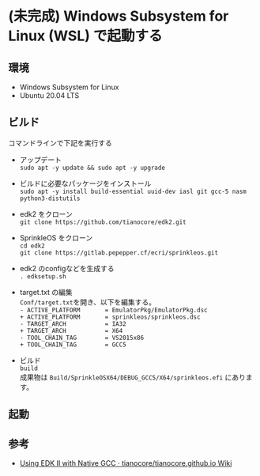 # (未完成) Windows Subsystem for Linux (WSL) で起動する

## 環境
* Windows Subsystem for Linux
* Ubuntu 20.04 LTS

## ビルド
コマンドラインで下記を実行する  
* アップデート  
```sudo apt -y update && sudo apt -y upgrade```  
* ビルドに必要なパッケージをインストール  
```sudo apt -y install build-essential uuid-dev iasl git gcc-5 nasm python3-distutils```  
* edk2 をクローン  
```git clone https://github.com/tianocore/edk2.git```  
* SprinkleOS をクローン  
```cd edk2```  
```git clone https://gitlab.pepepper.cf/ecri/sprinkleos.git```  
* edk2 のconfigなどを生成する  
```. edksetup.sh```
* target.txt の編集  
`Conf/target.txt`を開き、以下を編集する。  
`- ACTIVE_PLATFORM       = EmulatorPkg/EmulatorPkg.dsc`  
`+ ACTIVE_PLATFORM       = sprinkleos/sprinkleos.dsc`  
`- TARGET_ARCH           = IA32`  
`+ TARGET_ARCH           = X64`  
`- TOOL_CHAIN_TAG        = VS2015x86`  
`+ TOOL_CHAIN_TAG        = GCC5`  

* ビルド  
```build```  
成果物は `Build/SprinkleOSX64/DEBUG_GCC5/X64/sprinkleos.efi` にあります。

## 起動

## 参考
* [Using EDK II with Native GCC · tianocore/tianocore.github.io Wiki](https://github.com/tianocore/tianocore.github.io/wiki/Using-EDK-II-with-Native-GCC#Install_required_software_from_apt)